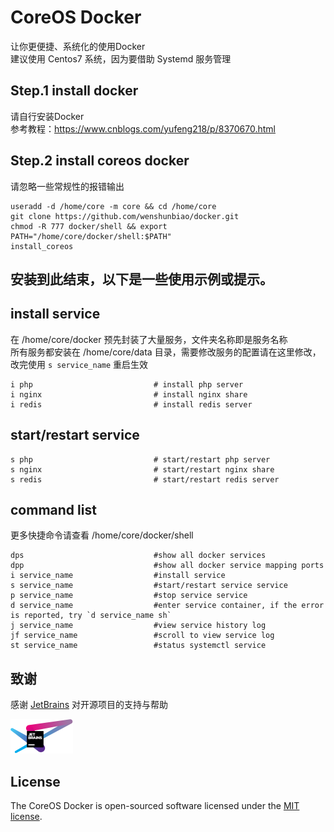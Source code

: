# CoreOS Docker

让你更便捷、系统化的使用Docker  
建议使用 Centos7 系统，因为要借助 Systemd 服务管理

## Step.1 install docker
    
请自行安装Docker  
参考教程：https://www.cnblogs.com/yufeng218/p/8370670.html

## Step.2 install coreos docker

请忽略一些常规性的报错输出

    useradd -d /home/core -m core && cd /home/core
    git clone https://github.com/wenshunbiao/docker.git
    chmod -R 777 docker/shell && export PATH="/home/core/docker/shell:$PATH"
    install_coreos

安装到此结束，以下是一些使用示例或提示。
-----

## install service

在 /home/core/docker 预先封装了大量服务，文件夹名称即是服务名称  
所有服务都安装在 /home/core/data 目录，需要修改服务的配置请在这里修改，改完使用 `s service_name` 重启生效

    i php                           # install php server
    i nginx                         # install nginx share
    i redis                         # install redis server

## start/restart service

    s php                           # start/restart php server
    s nginx                         # start/restart nginx share
    s redis                         # start/restart redis server

## command list

更多快捷命令请查看 /home/core/docker/shell

    dps                             #show all docker services
    dpp                             #show all docker service mapping ports
    i service_name                  #install service
    s service_name                  #start/restart service service
    p service_name                  #stop service service
    d service_name                  #enter service container, if the error is reported, try `d service_name sh`
    j service_name                  #view service history log
    jf service_name                 #scroll to view service log
    st service_name                 #status systemctl service

## 致谢

感谢 [JetBrains](https://www.jetbrains.com/?from=coreos%20docker) 对开源项目的支持与帮助  

![avatar](./docs/images/jetbrains-variant-100.png)

## License

The CoreOS Docker is open-sourced software licensed under the [MIT license](https://opensource.org/licenses/MIT).
